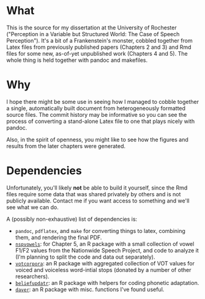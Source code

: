 # What

This is the source for my dissertation at the University of Rochester
("Perception in a Variable but Structured World: The Case of Speech
Perception").  It's a bit of a Frankenstein's monster, cobbled together from
Latex files from previously published papers (Chapters 2 and 3) and Rmd files
for some new, as-of-yet unpublished work (Chapters 4 and 5).  The whole thing is
held together with pandoc and makefiles.

# Why

I hope there might be some use in seeing how I managed to cobble together a
single, automatically built document from heterogeneously formatted source
files.  The commit history may be informative so you can see the process of
converting a stand-alone Latex file to one that plays nicely with pandoc.

Also, in the spirit of openness, you might like to see how the figures and
results from the later chapters were generated.

# Dependencies

Unfortunately, you'll likely **not** be able to build it yourself, since the Rmd
files require some data that was shared privately by others and is not publicly
available.  Contact me if you want access to something and we'll see what we can
do.

A (possibly non-exhaustive) list of dependencies is:

* `pandoc`, `pdflatex`, and `make` for converting things to latex, combining
  them, and rendering the final PDF.
* [`nspvowels`](https://github.com/kleinschmidt/nspvowels): for Chapter 5, an R
  package with a small collection of vowel F1/F2 values from the Nationwide
  Speech Project, and code to analyze it (I'm planning to split the code and
  data out separately).
* [`votcorpora`](https://github.com/kleinschmidt/votcorpora): an R package with
  aggregated collection of VOT values for voiced and voiceless word-intial stops
  (donated by a number of other researchers).
* [`beliefupdatr`](https://github.com/kleinschmidt/beliefupdatr): an R package
  with helpers for coding phonetic adaptation.
* [`daver`](https://github.com/kleinschmidt/beliefupdatr): an R package with
  misc. functions I've found useful.
